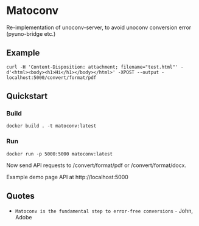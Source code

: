 

# Matoconv

Re-implementation of unoconv-server, to avoid unoconv conversion error (pyuno-bridge etc.)


## Example

    curl -H 'Content-Disposition: attachment; filename="test.html"' -d'<html><body><h1>Hi</h1></body></html>' -XPOST --output - localhost:5000/convert/format/pdf


## Quickstart

### Build

    docker build . -t matoconv:latest


### Run

    docker run -p 5000:5000 matoconv:latest

Now send API requests to /convert/format/pdf or /convert/format/docx.

Example demo page API at http://localhost:5000


## Quotes

* `Matoconv is the fundamental step to error-free conversions` - John, Adobe

